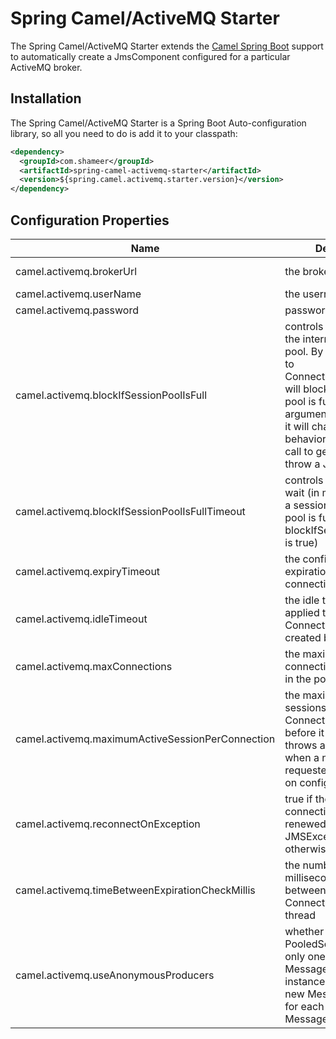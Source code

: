 # Spring Camel/ActiveMQ Starter

The Spring Camel/ActiveMQ Starter extends the [Camel Spring Boot](http://camel.apache.org/spring-boot.html) support to automatically create a JmsComponent configured for a particular ActiveMQ broker.

## Installation

The Spring Camel/ActiveMQ Starter is a Spring Boot Auto-configuration library, so all you need to do is add it to your classpath:

```xml
<dependency>
  <groupId>com.shameer</groupId>
  <artifactId>spring-camel-activemq-starter</artifactId>
  <version>${spring.camel.activemq.starter.version}</version>
</dependency>
```

## Configuration Properties    

Name                                     | Description   | Default Value
-----------------------------------------|---------------|--------------:
camel.activemq.brokerUrl                | the broker URL  |  failover:(tcp://localhost:61616)?jms.prefetchPolicy.all=1&randomize=false   
camel.activemq.userName            | the username | admin
camel.activemq.password           | password  | admin
camel.activemq.blockIfSessionPoolIsFull | controls the behavior of the internal session pool. By default the call to Connection.getSession() will block if the session pool is full. If the argument false is given, it will change the default behavior and instead the call to getSession() will throw a JMSException.  | true
camel.activemq.blockIfSessionPoolIsFullTimeout | controls how long to wait (in milliseconds) for a session if the session pool is full (and blockIfSessionPoolIsFull is true) | -1 (disabled)
camel.activemq.expiryTimeout | the configured expiration timeout for connections in the pool  | 0
camel.activemq.idleTimeout | the idle timeout value applied to new Connection's that are created by this pool  | 30,000
camel.activemq.maxConnections  |  the maximum number of connections to maintain in the pool  | 5
camel.activemq.maximumActiveSessionPerConnection | the maximum number of sessions a pooled Connection will create before it either blocks or throws an exception when a new session is requested, depending on configuration  | 500
camel.activemq.reconnectOnException | true if the underlying connection will be renewed on JMSException, false otherwise  | true
camel.activemq.timeBetweenExpirationCheckMillis |  the number of milliseconds to sleep between runs of the idle Connection eviction thread  | -1 (disabled)
camel.activemq.useAnonymousProducers | whether a PooledSession uses only one anonymous MessageProducer instance or creates a new MessageProducer for each call the create a MessageProducer | true
